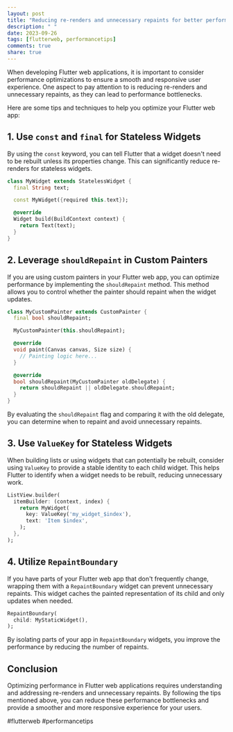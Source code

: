```yaml
---
layout: post
title: "Reducing re-renders and unnecessary repaints for better performance in Flutter web"
description: " "
date: 2023-09-26
tags: [flutterweb, performancetips]
comments: true
share: true
---
```


When developing Flutter web applications, it is important to consider performance optimizations to ensure a smooth and responsive user experience. One aspect to pay attention to is reducing re-renders and unnecessary repaints, as they can lead to performance bottlenecks.

Here are some tips and techniques to help you optimize your Flutter web app:

## 1. Use `const` and `final` for Stateless Widgets

By using the `const` keyword, you can tell Flutter that a widget doesn't need to be rebuilt unless its properties change. This can significantly reduce re-renders for stateless widgets.

```dart
class MyWidget extends StatelessWidget {
  final String text;

  const MyWidget({required this.text});

  @override
  Widget build(BuildContext context) {
    return Text(text);
  }
}
```

## 2. Leverage `shouldRepaint` in Custom Painters

If you are using custom painters in your Flutter web app, you can optimize performance by implementing the `shouldRepaint` method. This method allows you to control whether the painter should repaint when the widget updates.

```dart
class MyCustomPainter extends CustomPainter {
  final bool shouldRepaint;

  MyCustomPainter(this.shouldRepaint);

  @override
  void paint(Canvas canvas, Size size) {
    // Painting logic here...
  }

  @override
  bool shouldRepaint(MyCustomPainter oldDelegate) {
    return shouldRepaint || oldDelegate.shouldRepaint;
  }
}
```

By evaluating the `shouldRepaint` flag and comparing it with the old delegate, you can determine when to repaint and avoid unnecessary repaints.

## 3. Use `ValueKey` for Stateless Widgets

When building lists or using widgets that can potentially be rebuilt, consider using `ValueKey` to provide a stable identity to each child widget. This helps Flutter to identify when a widget needs to be rebuilt, reducing unnecessary work.

```dart
ListView.builder(
  itemBuilder: (context, index) {
    return MyWidget(
      key: ValueKey('my_widget_$index'),
      text: 'Item $index',
    );
  },
);
```

## 4. Utilize `RepaintBoundary`

If you have parts of your Flutter web app that don't frequently change, wrapping them with a `RepaintBoundary` widget can prevent unnecessary repaints. This widget caches the painted representation of its child and only updates when needed.

```dart
RepaintBoundary(
  child: MyStaticWidget(),
);
```

By isolating parts of your app in `RepaintBoundary` widgets, you improve the performance by reducing the number of repaints.

## Conclusion

Optimizing performance in Flutter web applications requires understanding and addressing re-renders and unnecessary repaints. By following the tips mentioned above, you can reduce these performance bottlenecks and provide a smoother and more responsive experience for your users.

#flutterweb #performancetips